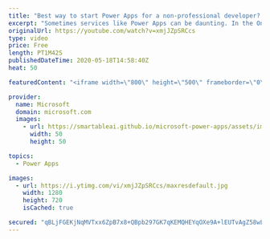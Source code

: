```yaml
---
title: "Best way to start Power Apps for a non-professional developer? | One Dev Question: Dona Sarkar"
excerpt: "Sometimes services like Power Apps can be daunting. In the One Dev Question series, Principal Cloud Advocate Dona Sarkar shares some tips for getting started and explains why you do not have to be a professional developer to use Power Apps.   For more information, visit: https://docs.microsoft.com/learn/modules/get-started-with-powerapps/?WT.mc_id=onedevquestion-c9-donasa"
originalUrl: https://youtube.com/watch?v=xmjJZpSRCcs
type: video
price: Free
length: PT1M42S
publishedDateTime: 2020-05-18T14:58:40Z
heat: 50

featuredContent: "<iframe width=\"800\" height=\"500\" frameborder=\"0\" src=\"https://www.youtube.com/embed/xmjJZpSRCcs\" allow=\"accelerometer; autoplay; encrypted-media; gyroscope; picture-in-picture\" allowfullscreen></iframe>"

provider:
  name: Microsoft
  domain: microsoft.com
  images:
    - url: https://smartableai.github.io/microsoft-power-apps/assets/images/organizations/microsoft.com-50x50.jpg
      width: 50
      height: 50

topics:
  - Power Apps

images:
  - url: https://i.ytimg.com/vi/xmjJZpSRCcs/maxresdefault.jpg
    width: 1280
    height: 720
    isCached: true

secured: "qBLjFGEKjNqMVTxx6ZpB7x8+QBpb297GK7qKEMQHEYqOXe9A+lEUTvAgZ58wL6xB3gREKFTVwxV4JIXEQYYh7L4xiWbCNy8QSkev2ekSoJwqyYL8Y31od2db+mxFBgSRUaC2ha2JbXPKRndtswVU45UoqbtHTOtiwGA/dPp9t8FwVmNlIXAey27B71USoxCWjfw/F1Yd2mmx963KaBU9S5iXp7Emit8rF2Zisr2yhMTTmSLKPzdTLz768ORKNYwuK0csRhc1exIJk87XX/L7uEPFG5O0rG3wMqEwJRkdzxazkRkdyhtaNoa9sErrX04oF7jYb0oyRvUw8KBlvu+Af8GP/DrlsKesqmhMBrHNxqV/RLtf2jbmk3Y8hTCNzYCUQ3071m3EwEjfaaTQv15Ws57/sq1QuJkMiYHFrLT4s48=;XRfpVlrqmdDlBFJnUHyoSg=="
---
```


